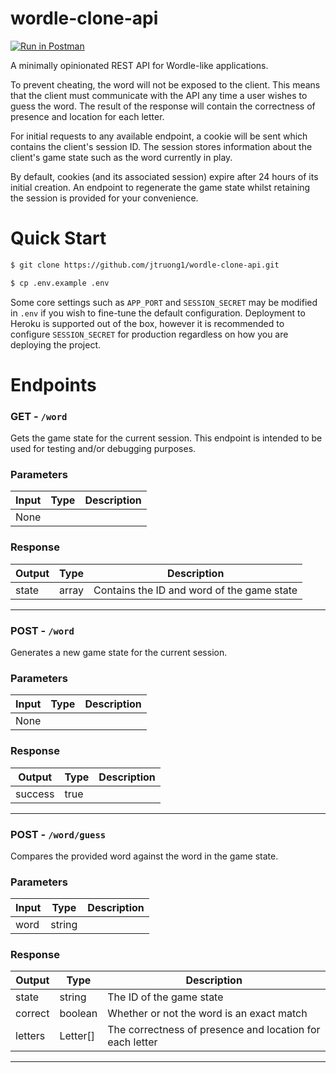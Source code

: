 # wordle-clone-api
[![Run in Postman](https://run.pstmn.io/button.svg)](https://app.getpostman.com/run-collection/1c8487ffe2f9ddcb7491?action=collection%2Fimport)

A minimally opinionated REST API for Wordle-like applications.

To prevent cheating, the word will not be exposed to the client. This means that the client must communicate with the API any time a user wishes to guess the word. The result of the response will contain the correctness of presence and location for each letter.

For initial requests to any available endpoint, a cookie will be sent which contains the client's session ID. The session stores information about the client's game state such as the word currently in play.

By default, cookies (and its associated session) expire after 24 hours of its initial creation. An endpoint to regenerate the game state whilst retaining the session is provided for your convenience.

# Quick Start
```bash
$ git clone https://github.com/jtruong1/wordle-clone-api.git
```

```bash
$ cp .env.example .env
```

Some core settings such as `APP_PORT` and `SESSION_SECRET` may be modified in `.env` if you wish to fine-tune the default configuration. Deployment to Heroku is supported out of the box, however it is recommended to configure `SESSION_SECRET` for production regardless on how you are deploying the project.

# Endpoints
### GET - `/word`
Gets the game state for the current session. This endpoint is intended to be used for testing and/or debugging purposes.

### Parameters
| Input | Type | Description |
|-------|------|-------------|
| None  |      |             |

### Response
| Output | Type  | Description                                |
|--------|-------|--------------------------------------------|
| state  | array | Contains the ID and word of the game state |
---

### POST - `/word`
Generates a new game state for the current session.

### Parameters
| Input | Type | Description |
|-------|------|-------------|
| None  |      |             |

### Response
| Output  | Type | Description |
|---------|------|-------------|
| success | true |             |
---

### POST - `/word/guess`
Compares the provided word against the word in the game state.

### Parameters
| Input | Type   | Description |
|-------|--------|-------------|
| word  | string |             |

### Response
| Output  | Type     | Description                                              |
|---------|----------|----------------------------------------------------------|
| state   | string   | The ID of the game state                                 |
| correct | boolean  | Whether or not the word is an exact match                |
| letters | Letter[] | The correctness of presence and location for each letter |
---
